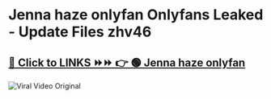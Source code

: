 
 # Jenna haze onlyfan Onlyfans Leaked - Update Files zhv46

## <h2><a href="https://clipsfans.com/Jenna_haze_onlyfan&ref=git">🔗 Click to LINKS ⏩⏩ 👉 🟢 Jenna haze onlyfan </a></h2>

<a href="https://clipsfans.com/Jenna_haze_onlyfan&ref=git" rel="nofollow" data-target="animated-image.originalLink"><img src="https://i.ibb.co.com/xMMVF88/686577567.gif" alt="Viral Video Original" style="max-width: 100%; display: inline-block;" data-target="animated-image.originalImage"></a>

